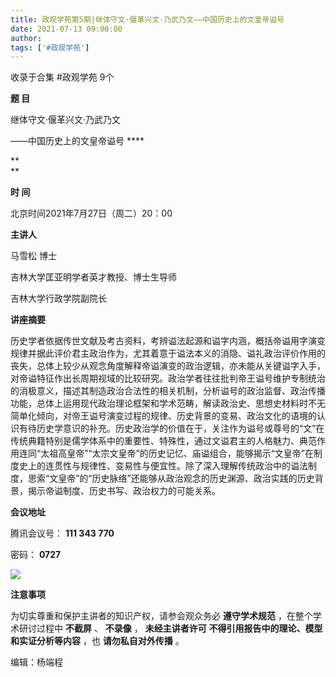 ```yaml
---
title: 政观学苑第5期|继体守文·偃革兴文·乃武乃文——中国历史上的文皇帝谥号
date: 2021-07-13 09:00:00
author: 
tags: ['#政观学苑']
---
```



收录于合集 #政观学苑 9个

**题 目**

继体守文·偃革兴文·乃武乃文  

——中国历史上的文皇帝谥号 ****

 **  
**

 **时 间**

北京时间2021年7月27日（周二）20：00

  

 **主讲人**

马雪松 博士

吉林大学匡亚明学者英才教授、博士生导师

吉林大学行政学院副院长

  

 **讲座摘要**

历史学者依据传世文献及考古资料，考辨谥法起源和谥字内涵，概括帝谥用字演变规律并据此评价君主政治作为，尤其着意于谥法本义的消隐、谥礼政治评价作用的丧失，总体上较少从观念角度解释帝谥演变的政治逻辑，亦未能从关键谥字入手，对帝谥特征作出长周期视域的比较研究。政治学者往往批判帝王谥号维护专制统治的消极意义，描述其制造政治合法性的相关机制，分析谥号的政治监督、政治传播功能，总体上运用现代政治理论框架和学术范畴，解读政治史、思想史材料时不无简单化倾向，对帝王谥号演变过程的规律、历史背景的变易、政治文化的语境的认识有待历史学意识的补充。历史政治学的价值在于，关注作为谥号或尊号的“文”在传统典籍特别是儒学体系中的重要性、特殊性，通过文谥君主的人格魅力、典范作用连同“太祖高皇帝”“太宗文皇帝”的历史记忆、庙谥组合，能够揭示“文皇帝”在制度史上的连贯性与规律性、变易性与便宜性。除了深入理解传统政治中的谥法制度，思索“文皇帝”的“历史脉络”还能够从政治观念的历史渊源、政治实践的历史背景，揭示帝谥制度、历史书写、政治权力的可能关系。

  

 **会议地址**

腾讯会议号： **111 343 770**

密码： **0727**

![](/images/89/2.png)

**注意事项**

为切实尊重和保护主讲者的知识产权，请参会观众务必 **遵守学术规范** ，在整个学术研讨过程中 **不截屏** 、 **不录像** ，
**未经主讲者许可** **不得引用报告中的理论、模型和实证分析等内容** ，也 **请勿私自对外传播** 。

  

编辑：杨端程  

  

